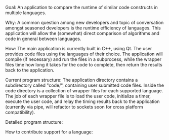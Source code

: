 Goal:
    An application to compare the runtime of similar code constructs in
    multiple languages.

Why:
    A common question among new developers and topic of conversation amongst 
    seasoned developers is the runtime efficiency of languages.
    This application will allow the (somewhat) direct comparison of algorithms
    and code in general between languages.

How:
    The main application is currently built in C++, using Qt.
    The user provides code files using the languages of their choice. The 
    application will compile (if necessary) and run the files in a subprocess, 
    while the wrapper files time how long it takes for the code to complete,
    then return the results back to the application.

Current program structure:
    The application directory contains a subdirectory called "code/",
    containing user submitted code files. Inside the code directory is a
    collection of wrapper files for each supported language. The job of each
    wrapper file is to load the user code, initialize a timer, execute the user
    code, and relay the timing results back to the application (currently via
    pipe, will refactor to sockets soon for cross platform compatibility).


Detailed program structure:







How to contribute support for a language:

